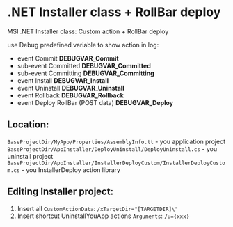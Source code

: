 # .NET Installer class + RollBar deploy
MSI .NET Installer class: Custom action + RollBar deploy

use Debug predefined variable to show action in log:
* event Commit __DEBUGVAR_Commit__
* sub-event Committed __DEBUGVAR_Committed__
* sub-event Committing __DEBUGVAR_Committing__
* event Install __DEBUGVAR_Install__
* event Uninstall __DEBUGVAR_Uninstall__
* event Rollback __DEBUGVAR_Rollback__
* event Deploy RollBar (POST data) __DEBUGVAR_Deploy__

## Location:

`BaseProjectDir/MyApp/Properties/AssemblyInfo.tt` - you application project
`BaseProjectDir/AppInstaller/DeployUninstall/DeployUninstall.cs` - you uninstall project
`BaseProjectDir/AppInstaller/InstallerDeployCustom/InstallerDeployCustom.cs` - you InstallerDeploy action library

## Editing Installer project:

1. Insert all `CustomActionData`: `/xTargetDir="[TARGETDIR]\"`
2. Insert shortcut UninstallYouApp actions `Arguments`: `/u={xxx}`

